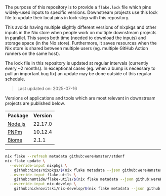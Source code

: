 The purpose of this repository is to provide a `flake.lock` file which pins
widely-used inputs to specific versions. Downstream projects use this lock
file to update their local pins in lock-step with this repository.

This avoids having multiple slightly different versions of nixpkgs and other
inputs in the Nix store when people work on multiple downstream projects
in parallel. This saves both time (needed to download the inputs) and storage
space (in the Nix store). Furthermore, it saves resources when the Nix store
is shared between multiple users (eg. multiple GitHub Action runners on the
same host).

The lock file in this repository is updated at regular intervals (currently
every ~2 months). In exceptional cases (eg. when a bump is necessary to pull
an important bug fix) an update may be done outside of this regular schedule.

> Last updated on: 2025-07-16

Versions of applications and tools which are most relevant in downstream
projects are published below.

| Package | Version |
| ---- | ---- |
| [Node.js](https://nodejs.org/) | 22.17.0 |
| [PNPm](https://pnpm.io/) | 10.12.4 |
| [Biome](https://biomejs.dev/) | 2.1.1 |
---

```sh
nix flake --refresh metadata github:wereHamster/stdenf
nix flake update \
  --override-input nixpkgs \
    github:nixos/nixpkgs/$(nix flake metadata --json github:wereHamster/stdenf | jq -r '.locks.nodes.nixpkgs.locked.rev') \
  --override-input flake-utils \
    github:numtide/flake-utils/$(nix flake metadata --json github:wereHamster/stdenf | jq -r '.locks.nodes."flake-utils".locked.rev') \
  --override-input nix-develop \
    github:nicknovitski/nix-develop/$(nix flake metadata --json github:wereHamster/stdenf | jq -r '.locks.nodes."nix-develop".locked.rev')
```
